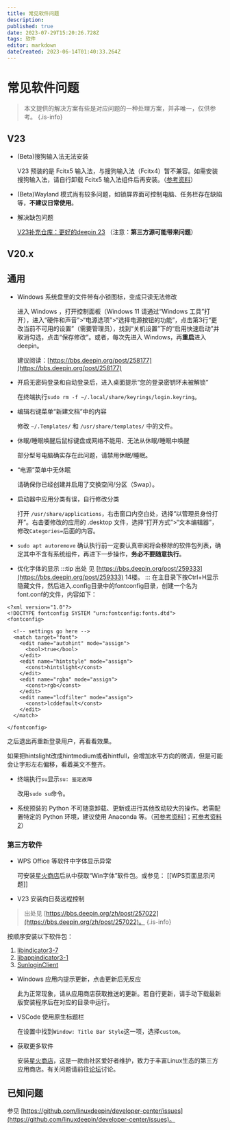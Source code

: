```yaml
---
title: 常见软件问题
description: 
published: true
date: 2023-07-29T15:20:26.728Z
tags: 软件
editor: markdown
dateCreated: 2023-06-14T01:40:33.264Z
---
```


 # 常见软件问题

> 本文提供的解决方案有些是对应问题的一种处理方案，并非唯一，仅供参考。
{.is-info}

## V23

- (Beta)搜狗输入法无法安装

	V23 预装的是 Fcitx5 输入法，与搜狗输入法（Fcitx4）暂不兼容。如需安装搜狗输入法，请自行卸载 Fcitx5 输入法组件后再安装。（[参考资料](https://bbs.deepin.org/post/253733)）
- (Beta)Wayland 模式尚有较多问题，如锁屏界面可控制电脑、任务栏存在缺陷等，**不建议日常使用**。
- 解决缺包问题

	[V23补充仓库：更好的deepin 23](https://bbs.deepin.org/post/257738) （注意：**第三方源可能带来问题**）

## V20.x

## 通用

- Windows 系统盘里的文件带有小锁图标，变成只读无法修改

	进入 Windows ，打开控制面板（Windows 11 请通过“Windows 工具”打开），进入“硬件和声音”>“电源选项”>“选择电源按钮的功能”，点击第3行“更改当前不可用的设置”（需要管理员），找到“关机设置”下的“启用快速启动”并取消勾选，点击“保存修改”。或者，每次先进入 Windows，再**重启**进入 deepin。

	建议阅读：[https://bbs.deepin.org/post/258177](https://bbs.deepin.org/post/258177)
- 开启无密码登录和自动登录后，进入桌面提示“您的登录密钥环未被解锁”

	在终端执行`sudo rm -f ~/.local/share/keyrings/login.keyring`。
- 编辑右键菜单“新建文档”中的内容

	修改 `~/.Templates/` 和 `/usr/share/templates/` 中的文件。
- 休眠/睡眠唤醒后鼠标键盘或网络不能用、无法从休眠/睡眠中唤醒

	部分型号电脑确实存在此问题，请禁用休眠/睡眠。
- “电源”菜单中无休眠

	请确保你已经创建并启用了交换空间/分区（Swap）。
- 启动器中应用分类有误，自行修改分类

	打开 `/usr/share/applications`，右击窗口内空白处，选择“以管理员身份打开”。右击要修改的应用的 .desktop 文件，选择“打开方式”>“文本编辑器”，修改`Categories=`后面的内容。
- `sudo apt autoremove` 确认执行前一定要认真审阅将会移除的软件包列表，确定其中不含有系统组件，再进下一步操作，**务必不要随意执行**。
- 优化字体的显示
:::tip 出处
见 [https://bbs.deepin.org/post/259333](https://bbs.deepin.org/post/259333) 14楼。
:::
在主目录下按Ctrl+H显示隐藏文件，然后进入.config目录中的fontconfig目录，创建一个名为font.conf的文件，内容如下：

```
<?xml version="1.0"?>
<!DOCTYPE fontconfig SYSTEM "urn:fontconfig:fonts.dtd">
<fontconfig>

  <!-- settings go here -->
  <match target="font">
    <edit name="autohint" mode="assign">
      <bool>true</bool>
    </edit>
    <edit name="hintstyle" mode="assign">
      <const>hintslight</const>
    </edit>
    <edit name="rgba" mode="assign">
      <const>rgb</const>
    </edit>
    <edit name="lcdfilter" mode="assign">
      <const>lcddefault</const>
    </edit>
  </match>

</fontconfig>
```
之后退出再重新登录用户，再看看效果。

如果把hintslight改成hintmedium或者hintfull，会增加水平方向的微调，但是可能会让字形左右偏移，看着英文不整齐。
- 终端执行`su`显示`su: 鉴定故障`

	改用`sudo su`命令。
- 系统预装的 Python 不可随意卸载、更新或进行其他改动较大的操作。若需配置特定的 Python 环境，建议使用 Anaconda 等。（[可参考资料1](https://blog.csdn.net/you_are_win/article/details/125167334)；[可参考资料2](https://bbs.deepin.org/post/254361)）


### 第三方软件

- WPS Office 等软件中字体显示异常

	可安装[星火商店](https://www.spark-app.store)后从中获取“Win字体”软件包。或参见： [[WPS页面显示问题]]
- V23 安装向日葵远程控制
> 出处见 [https://bbs.deepin.org/zh/post/257022](https://bbs.deepin.org/zh/post/257022)。 {.is-info}

  按顺序安装以下软件包：
  1. [libindicator3-7](https://packages.debian.org/zh-cn/buster/amd64/libindicator3-7/download)
  2. [libappindicator3-1](https://packages.debian.org/zh-cn/buster/amd64/libappindicator3-1/download)
  3. [SunloginClient](https://sunlogin.oray.com/download)

- Windows 应用内提示更新，点击更新后无反应

	此为正常现象，请从应用商店获取推送的更新。若自行更新，请手动下载最新版安装程序后在对应的目录中运行。
- VSCode 使用原生标题栏

	在设置中找到`Window: Title Bar Style`这一项，选择`custom`。
- 获取更多软件

	安装[星火商店](https://www.spark-app.store)，这是一款由社区爱好者维护，致力于丰富Linux生态的第三方应用商店。有关问题请前往[论坛](https://www.deepinos.org)讨论。

## 已知问题

参见 [https://github.com/linuxdeepin/developer-center/issues](https://github.com/linuxdeepin/developer-center/issues)。
